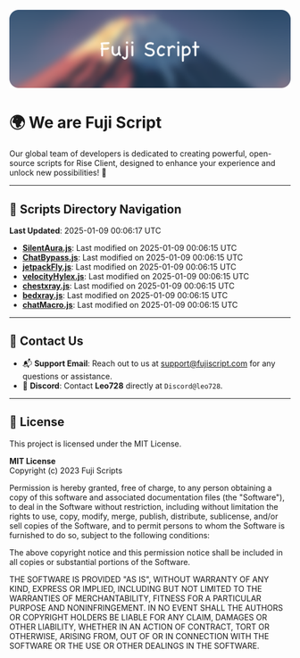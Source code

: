 ![Banner](.github/b.webp)

# 🌍 **We are Fuji Script**

Our global team of developers is dedicated to creating powerful, open-source scripts for Rise Client, designed to enhance your experience and unlock new possibilities! 🌟

---
<!-- SCRIPTS_NAVIGATION_START -->
## 📂 **Scripts Directory Navigation**

**Last Updated**: 2025-01-09 00:06:17 UTC

- **[SilentAura.js](scripts/SilentAura.js)**: Last modified on 2025-01-09 00:06:15 UTC
- **[ChatBypass.js](scripts/ChatBypass.js)**: Last modified on 2025-01-09 00:06:15 UTC
- **[jetpackFly.js](scripts/jetpackFly.js)**: Last modified on 2025-01-09 00:06:15 UTC
- **[velocityHylex.js](scripts/velocityHylex.js)**: Last modified on 2025-01-09 00:06:15 UTC
- **[chestxray.js](scripts/chestxray.js)**: Last modified on 2025-01-09 00:06:15 UTC
- **[bedxray.js](scripts/bedxray.js)**: Last modified on 2025-01-09 00:06:15 UTC
- **[chatMacro.js](scripts/chatMacro.js)**: Last modified on 2025-01-09 00:06:15 UTC

<!-- SCRIPTS_NAVIGATION_END -->

---

## 💬 **Contact Us**  
- 📬 **Support Email**: Reach out to us at [support@fujiscript.com](mailto:support@fujiscript.com) for any questions or assistance.  
- 💬 **Discord**: Contact **Leo728** directly at `Discord@leo728`.

---

## 📜 **License**

This project is licensed under the MIT License.  

**MIT License**  
Copyright (c) 2023 Fuji Scripts  

Permission is hereby granted, free of charge, to any person obtaining a copy of this software and associated documentation files (the "Software"), to deal in the Software without restriction, including without limitation the rights to use, copy, modify, merge, publish, distribute, sublicense, and/or sell copies of the Software, and to permit persons to whom the Software is furnished to do so, subject to the following conditions:  

The above copyright notice and this permission notice shall be included in all copies or substantial portions of the Software.  

THE SOFTWARE IS PROVIDED "AS IS", WITHOUT WARRANTY OF ANY KIND, EXPRESS OR IMPLIED, INCLUDING BUT NOT LIMITED TO THE WARRANTIES OF MERCHANTABILITY, FITNESS FOR A PARTICULAR PURPOSE AND NONINFRINGEMENT. IN NO EVENT SHALL THE AUTHORS OR COPYRIGHT HOLDERS BE LIABLE FOR ANY CLAIM, DAMAGES OR OTHER LIABILITY, WHETHER IN AN ACTION OF CONTRACT, TORT OR OTHERWISE, ARISING FROM, OUT OF OR IN CONNECTION WITH THE SOFTWARE OR THE USE OR OTHER DEALINGS IN THE SOFTWARE.  
